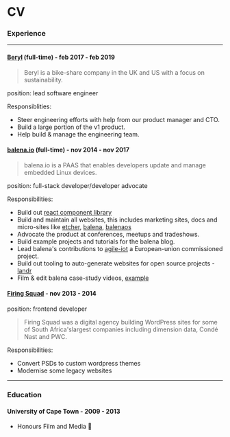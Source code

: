 # CV

### Experience

<hr/>

#### [Beryl](https://beryl.cc) (full-time) - feb 2017 - feb 2019

> Beryl is a bike-share company in the UK and US with a focus on sustainability.

position: lead software engineer

Responsiblities:

- Steer engineering efforts with help from our product manager and CTO.
- Build a large portion of the v1 product.
- Help build & manage the engineering team.

#### [balena.io](https://balena.io) (full-time) - nov 2014 - nov 2017

> balena.io is a PAAS that enables developers update and manage embedded Linux devices.

position: full-stack developer/developer advocate

Responsibilities:

- Build out [react component library](https://github.com/balena-io-modules/rendition)
- Build and maintain all websites, this includes marketing sites, docs and micro-sites like [etcher](https://etcher.io/), [balena](https://www.balena.io/), [balenaos](https://balenaos.io/)
- Advocate the product at conferences, meetups and tradeshows.
- Build example projects and tutorials for the balena blog.
- Lead balena's contributions to [agile-iot](https://github.com/agile-iot) a European-union commissioned project.
- Build out tooling to auto-generate websites for open source projects - [landr](https://github.com/balena-io/landr)
- Film & edit balena case-study videos, [example](https://vimeo.com/141222811)

#### [Firing Squad](http://firingsquad.co.za/) - nov 2013 - 2014

position: frontend developer

> Firing Squad was a digital agency building WordPress sites for some of South Africa'slargest companies including dimension data, Condé Nast
> and PWC.

Responsibilities:

- Convert PSDs to custom wordpress themes
- Modernise some legacy websites

<hr />

### Education

#### University of Cape Town - 2009 - 2013

- Honours Film and Media 🤷
